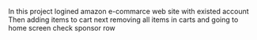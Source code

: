 In this project logined amazon e-commarce web site with existed account Then adding items to cart next removing all items in carts and going to home screen check sponsor row

